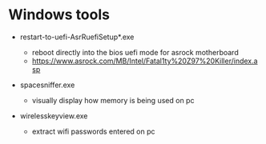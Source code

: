 # Windows tools

* restart-to-uefi-AsrRuefiSetup*.exe
    * reboot directly into the bios uefi mode for asrock motherboard
    * <https://www.asrock.com/MB/Intel/Fatal1ty%20Z97%20Killer/index.asp>

* spacesniffer.exe
    * visually display how memory is being used on pc

* wirelesskeyview.exe
    * extract wifi passwords entered on pc
